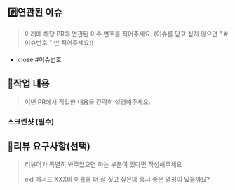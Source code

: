 ## #️⃣연관된 이슈

> 아래에 해당 PR에 연관된 이슈 번호를 적어주세요. (이슈를 닫고 싶지 않으면 " #이슈번호 " 만 적어주세요❗)
- close #이슈번호

## 📝작업 내용

> 이번 PR에서 작업한 내용을 간략히 설명해주세요.

### 스크린샷 (필수)

## 💬리뷰 요구사항(선택)

> 리뷰어가 특별히 봐주었으면 하는 부분이 있다면 작성해주세요
>
> ex) 메서드 XXX의 이름을 더 잘 짓고 싶은데 혹시 좋은 명칭이 있을까요?
